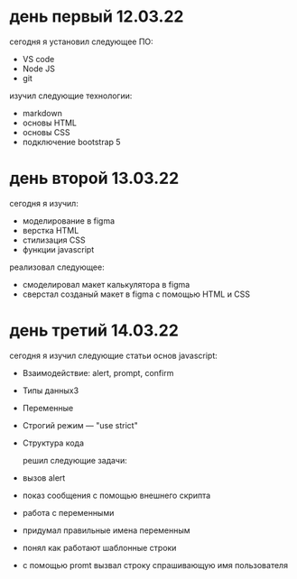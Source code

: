 # день первый 12.03.22
сегодня я установил следующее ПО:
* VS code
* Node JS
* git

изучил следующие технологии:
* markdown
* основы HTML
* основы CSS
* подключение bootstrap 5

# день второй 13.03.22
сегодня я изучил:
* моделирование в figma
* верстка HTML 
* стилизация CSS
* функции javascript

реализовал следующее:
* смоделировал макет калькулятора в figma
* сверстал созданый макет в figma с помощью HTML и CSS


# день третий 14.03.22
сегодня я изучил следующие статьи основ javascript:
* Взаимодействие: alert, prompt, confirm
* Типы данных3
* Переменные
* Строгий режим — "use strict"
* Структура кода
  
  решил следующие задачи:
* вызов alert 
* показ сообщения с помощью внешнего скрипта
* работа с переменными
* придумал правильные имена переменным
* понял как работают шаблонные строки
* с помощью promt вызвал строку спрашивающую имя пользователя